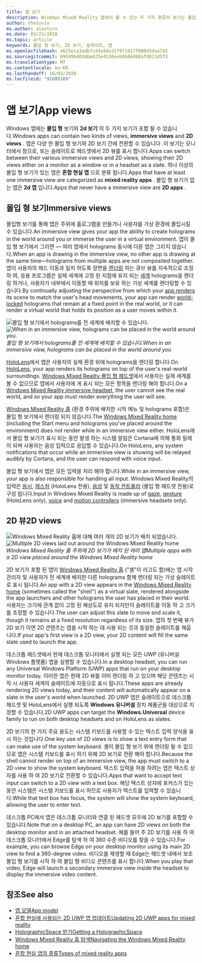 ```yaml
---
title: 앱 보기
description: Windows Mixed Reality 앱에서 볼 수 있는 두 가지 종류의 보기는 몰입 형 뷰와 2D 뷰입니다.
author: thetuvix
ms.author: alexturn
ms.date: 03/21/2018
ms.topic: article
keywords: 몰입 형 보기, 2D 보기, 슬레이트, 앱
ms.openlocfilehash: e625eca3adb7cd4a9dcd1f971917f008d5daa7d2
ms.sourcegitcommit: 09599b4034be825e4536eeb9566968afd021d5f3
ms.translationtype: MT
ms.contentlocale: ko-KR
ms.lasthandoff: 10/03/2020
ms.locfileid: "91685169"
---
```

# <a name="app-views"></a><span data-ttu-id="f93b3-104">앱 보기</span><span class="sxs-lookup"><span data-stu-id="f93b3-104">App views</span></span>

<span data-ttu-id="f93b3-105">Windows 앱에는 **몰입 형** 보기와 **2d 보기** 의 두 가지 보기가 포함 될 수 있습니다.</span><span class="sxs-lookup"><span data-stu-id="f93b3-105">Windows apps can contain two kinds of views, **immersive views** and **2D views** .</span></span> <span data-ttu-id="f93b3-106">앱은 다양 한 몰입 형 보기와 2D 보기 간에 전환할 수 있습니다 .이 보기는 모니터에서 창으로, 또는 슬레이트로 헤드셋에서 2D 뷰를 표시 합니다.</span><span class="sxs-lookup"><span data-stu-id="f93b3-106">Apps can switch between their various immersive views and 2D views, showing their 2D views either on a monitor as a window or in a headset as a slate.</span></span> <span data-ttu-id="f93b3-107">하나 이상의 몰입 형 보기가 있는 앱은 **혼합 현실 앱** 으로 분류 됩니다.</span><span class="sxs-lookup"><span data-stu-id="f93b3-107">Apps that have at least one immersive view are categorized as **mixed reality apps** .</span></span> <span data-ttu-id="f93b3-108">몰입 형 보기가 없는 앱은 **2d 앱** 입니다.</span><span class="sxs-lookup"><span data-stu-id="f93b3-108">Apps that never have a immersive view are **2D apps** .</span></span>

## <a name="immersive-views"></a><span data-ttu-id="f93b3-109">몰입 형 보기</span><span class="sxs-lookup"><span data-stu-id="f93b3-109">Immersive views</span></span>

<span data-ttu-id="f93b3-110">몰입형 보기를 통해 앱은 주위에 홀로그램을 만들거나 사용자를 가상 환경에 몰입시킬 수 있습니다.</span><span class="sxs-lookup"><span data-stu-id="f93b3-110">An immersive view gives your app the ability to create holograms in the world around you or immerse the user in a virtual environment.</span></span> <span data-ttu-id="f93b3-111">앱이 몰입 형 보기에서 그리면 &mdash; 여러 앱에서 holograms 동시에 다른 앱은 그리지 않습니다.</span><span class="sxs-lookup"><span data-stu-id="f93b3-111">When an app is drawing in the immersive view, no other app is drawing at the same time&mdash;holograms from multiple apps are not composited together.</span></span> <span data-ttu-id="f93b3-112">앱이 사용자의 헤드 이동과 일치 하도록 장면을 [렌더링](../develop/platform-capabilities-and-apis/rendering.md) 하는 큐브 뷰를 지속적으로 조정 하 여, 응용 프로그램은 실제 세계에 고정 된 지점에 유지 되는 [세계](coordinate-systems.md) holograms을 렌더링 하거나, 사용자가 내부에서 이동할 때 위치를 보유 하는 가상 세계를 렌더링할 수 있습니다.</span><span class="sxs-lookup"><span data-stu-id="f93b3-112">By continually adjusting the perspective from which your [app renders](../develop/platform-capabilities-and-apis/rendering.md) its scene to match the user's head movements, your app can render [world-locked](coordinate-systems.md) holograms that remain at a fixed point in the real world, or it can render a virtual world that holds its position as a user moves within it.</span></span>

<span data-ttu-id="f93b3-113">![몰입 형 보기에서 holograms를 전 세계에 배치할 수 있습니다.](images/designoverview-940px.jpg)</span><span class="sxs-lookup"><span data-stu-id="f93b3-113">![When in an immersive view, holograms can be placed in the world around you.](images/designoverview-940px.jpg)</span></span><br>
<span data-ttu-id="f93b3-114">*몰입 형 보기에서 holograms를 전 세계에 배치할 수 있습니다.*</span><span class="sxs-lookup"><span data-stu-id="f93b3-114">*When in an immersive view, holograms can be placed in the world around you*</span></span>

<span data-ttu-id="f93b3-115">[HoloLens](https://docs.microsoft.com/hololens/hololens1-hardware)에서 앱은 사용자의 실제 환경 위에 holograms을 렌더링 합니다.</span><span class="sxs-lookup"><span data-stu-id="f93b3-115">On [HoloLens](https://docs.microsoft.com/hololens/hololens1-hardware), your app renders its holograms on top of the user's real-world surroundings.</span></span> <span data-ttu-id="f93b3-116">[Windows Mixed Reality 몰입 형 헤드셋](../discover/immersive-headset-hardware-details.md)에서 사용자는 실제 세계를 볼 수 없으므로 앱에서 사용자에 게 표시 되는 모든 항목을 렌더링 해야 합니다.</span><span class="sxs-lookup"><span data-stu-id="f93b3-116">On a [Windows Mixed Reality immersive headset](../discover/immersive-headset-hardware-details.md), the user cannot see the real world, and so your app must render everything the user will see.</span></span>

<span data-ttu-id="f93b3-117">[Windows Mixed Reality 홈](../discover/navigating-the-windows-mixed-reality-home.md) (환경 주위에 배치한 시작 메뉴 및 holograms 포함)은 몰입 형 보기에서 렌더링 되지 않습니다.</span><span class="sxs-lookup"><span data-stu-id="f93b3-117">The [Windows Mixed Reality home](../discover/navigating-the-windows-mixed-reality-home.md) (including the Start menu and holograms you've placed around the environment) does not render while in an immersive view either.</span></span> <span data-ttu-id="f93b3-118">HoloLens에서 몰입 형 보기가 표시 되는 동안 발생 하는 시스템 알림은 Cortana에 의해 통화 릴레이 되며 사용자는 음성 입력으로 응답할 수 있습니다.</span><span class="sxs-lookup"><span data-stu-id="f93b3-118">On HoloLens, any system notifications that occur while an immersive view is showing will be relayed audibly by Cortana, and the user can respond with voice input.</span></span>

<span data-ttu-id="f93b3-119">몰입 형 보기에서 앱은 모든 입력을 처리 해야 합니다.</span><span class="sxs-lookup"><span data-stu-id="f93b3-119">While in an immersive view, your app is also responsible for handling all input.</span></span> <span data-ttu-id="f93b3-120">Windows Mixed Reality의 입력은 [응시](gaze-and-commit.md), [제스처](gaze-and-commit.md#composite-gestures) (HoloLens 전용), [음성](voice-input.md) 및 [동작 컨트롤러](motion-controllers.md) (몰입 형 헤드셋 전용)로 구성 됩니다.</span><span class="sxs-lookup"><span data-stu-id="f93b3-120">Input in Windows Mixed Reality is made up of [gaze](gaze-and-commit.md), [gesture](gaze-and-commit.md#composite-gestures) (HoloLens only), [voice](voice-input.md) and [motion controllers](motion-controllers.md) (immersive headsets only).</span></span>

## <a name="2d-views"></a><span data-ttu-id="f93b3-121">2D 뷰</span><span class="sxs-lookup"><span data-stu-id="f93b3-121">2D views</span></span>

<span data-ttu-id="f93b3-122">![Windows Mixed Reality 홈에 대해 여러 개의 2D 보기가 배치 되었습니다.](images/teleportation-940px.png)</span><span class="sxs-lookup"><span data-stu-id="f93b3-122">![Multiple 2D views laid out around the Windows Mixed Reality home](images/teleportation-940px.png)</span></span><br>
<span data-ttu-id="f93b3-123">*Windows Mixed Reality 홈 주위에 2D 보기가 배치 된 여러 앱*</span><span class="sxs-lookup"><span data-stu-id="f93b3-123">*Multiple apps with a 2D view placed around the Windows Mixed Reality home*</span></span>

<span data-ttu-id="f93b3-124">2D 보기가 포함 된 앱이 [Windows Mixed Reality 홈](../discover/navigating-the-windows-mixed-reality-home.md) ("셸"이 라고도 함)에는 앱 시작 관리자 및 사용자가 전 세계에 배치한 다른 holograms 함께 렌더링 되는 가상 슬레이트로 표시 됩니다.</span><span class="sxs-lookup"><span data-stu-id="f93b3-124">An app with a 2D view appears in the [Windows Mixed Reality home](../discover/navigating-the-windows-mixed-reality-home.md) (sometimes called the "shell") as a virtual slate, rendered alongside the app launchers and other holograms the user has placed in their world.</span></span> <span data-ttu-id="f93b3-125">사용자는 크기에 관계 없이 고정 된 해상도로 유지 되지만이 슬레이트를 이동 하 고 크기를 조정할 수 있습니다.</span><span class="sxs-lookup"><span data-stu-id="f93b3-125">The user can adjust this slate to move and scale it, though it remains at a fixed resolution regardless of its size.</span></span> <span data-ttu-id="f93b3-126">앱의 첫 번째 뷰가 2D 보기 이면 2D 콘텐츠는 앱을 시작 하는 데 사용 되는 것과 동일한 슬레이트를 채웁니다.</span><span class="sxs-lookup"><span data-stu-id="f93b3-126">If your app's first view is a 2D view, your 2D content will fill the same slate used to launch the app.</span></span>

<span data-ttu-id="f93b3-127">데스크톱 헤드셋에서 현재 데스크톱 모니터에서 실행 되는 모든 UWP (유니버설 Windows 플랫폼) 앱을 실행할 수 있습니다.</span><span class="sxs-lookup"><span data-stu-id="f93b3-127">In a desktop headset, you can run any Universal Windows Platform (UWP) apps that run on your desktop monitor today.</span></span> <span data-ttu-id="f93b3-128">이러한 앱은 현재 2D 뷰를 이미 렌더링 하 고 있으며 해당 콘텐츠는 시작 시 사용자 세계의 슬레이트에 자동으로 표시 됩니다.</span><span class="sxs-lookup"><span data-stu-id="f93b3-128">These apps are already rendering 2D views today, and their content will automatically appear on a slate in the user's world when launched.</span></span> <span data-ttu-id="f93b3-129">2D UWP 앱은 슬레이트으로 데스크톱 헤드셋 및 HoloLens에서 실행 되도록 **Windows 유니버설** 장치 제품군을 대상으로 지정할 수 있습니다.</span><span class="sxs-lookup"><span data-stu-id="f93b3-129">2D UWP apps can target the **Windows.Universal** device family to run on both desktop headsets and on HoloLens as slates.</span></span>

<span data-ttu-id="f93b3-130">2D 보기의 한 가지 주요 용도는 시스템 키보드를 사용할 수 있는 텍스트 입력 양식을 표시 하는 것입니다.</span><span class="sxs-lookup"><span data-stu-id="f93b3-130">One key use of 2D views is to show a text entry form that can make use of the system keyboard.</span></span> <span data-ttu-id="f93b3-131">셸이 몰입 형 보기 위에 렌더링 될 수 없으므로 앱은 시스템 키보드를 표시 하기 위해 2D 보기로 전환 해야 합니다.</span><span class="sxs-lookup"><span data-stu-id="f93b3-131">Because the shell cannot render on top of an immersive view, the app must switch to a 2D view to show the system keyboard.</span></span> <span data-ttu-id="f93b3-132">텍스트 입력을 허용 하려는 앱은 텍스트 상자를 사용 하 여 2D 보기로 전환할 수 있습니다.</span><span class="sxs-lookup"><span data-stu-id="f93b3-132">Apps that want to accept text input can switch to a 2D view with a text box.</span></span> <span data-ttu-id="f93b3-133">해당 텍스트 상자에 포커스가 있는 동안 시스템은 시스템 키보드를 표시 하므로 사용자가 텍스트를 입력할 수 있습니다.</span><span class="sxs-lookup"><span data-stu-id="f93b3-133">While that text box has focus, the system will show the system keyboard, allowing the user to enter text.</span></span>

<span data-ttu-id="f93b3-134">데스크톱 PC에서 앱은 데스크톱 모니터와 연결 된 헤드셋 모두에 2D 보기를 포함할 수 있습니다.</span><span class="sxs-lookup"><span data-stu-id="f93b3-134">Note that on a desktop PC, an app can have 2D views on both the desktop monitor and in an attached headset.</span></span> <span data-ttu-id="f93b3-135">예를 들어 주 2D 보기를 사용 하 여 데스크톱 모니터에서 Edge를 탐색 하 여 360 수준 비디오를 찾을 수 있습니다.</span><span class="sxs-lookup"><span data-stu-id="f93b3-135">For example, you can browse Edge on your desktop monitor using its main 2D view to find a 360-degree video.</span></span> <span data-ttu-id="f93b3-136">비디오를 재생할 때 Edge는 헤드셋 내에서 보조 몰입 형 보기를 시작 하 여 몰입 형 비디오 콘텐츠를 표시 합니다.</span><span class="sxs-lookup"><span data-stu-id="f93b3-136">When you play that video, Edge will launch a secondary immersive view inside the headset to display the immersive video content.</span></span>

## <a name="see-also"></a><span data-ttu-id="f93b3-137">참조</span><span class="sxs-lookup"><span data-stu-id="f93b3-137">See also</span></span>

* [<span data-ttu-id="f93b3-138">앱 모델</span><span class="sxs-lookup"><span data-stu-id="f93b3-138">App model</span></span>](app-model.md)
* [<span data-ttu-id="f93b3-139">혼합 현실에 사용되는 2D UWP 앱 업데이트</span><span class="sxs-lookup"><span data-stu-id="f93b3-139">Updating 2D UWP apps for mixed reality</span></span>](../develop/porting-apps/building-2d-apps.md)
* [<span data-ttu-id="f93b3-140">HolographicSpace 받기</span><span class="sxs-lookup"><span data-stu-id="f93b3-140">Getting a HolographicSpace</span></span>](../develop/native/getting-a-holographicspace.md)
* [<span data-ttu-id="f93b3-141">Windows Mixed Reality 홈 탐색</span><span class="sxs-lookup"><span data-stu-id="f93b3-141">Navigating the Windows Mixed Reality home</span></span>](../discover/navigating-the-windows-mixed-reality-home.md)
* [<span data-ttu-id="f93b3-142">혼합 현실 앱의 종류</span><span class="sxs-lookup"><span data-stu-id="f93b3-142">Types of mixed reality apps</span></span>](types-of-mixed-reality-apps.md)
